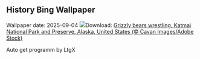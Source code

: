 ## History Bing Wallpaper
Wallpaper date: 2025-09-04
![](https://www.bing.com/th?id=OHR.WrestlingBears_EN-CA6711958224_UHD.jpg&w=1000)Download: [Grizzly bears wrestling, Katmai National Park and Preserve, Alaska, United States (© Cavan Images/Adobe Stock)](https://www.bing.com/th?id=OHR.WrestlingBears_EN-CA6711958224_UHD.jpg)

Auto get programm by LtgX
